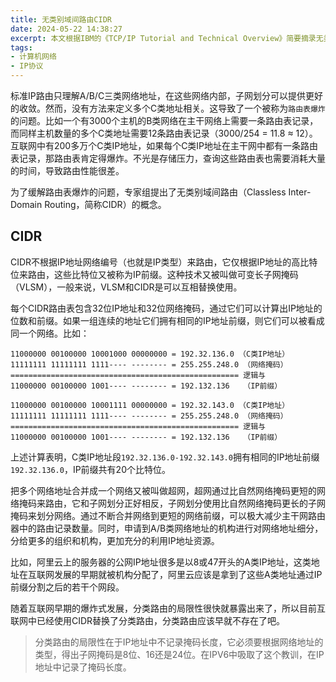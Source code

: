 ```yaml
---
title: 无类别域间路由CIDR
date: 2024-05-22 14:38:27
excerpt: 本文根据IBM的《TCP/IP Tutorial and Technical Overview》简要摘录无类别域间路由（CIDR）相关知识
tags:
- 计算机网络
- IP协议
---
```


标准IP路由只理解A/B/C三类网络地址，在这些网络内部，子网划分可以提供更好的收敛。然而，没有方法来定义多个C类地址相关。这导致了一个被称为`路由表爆炸`的问题。比如一个有3000个主机的B类网络在主干网络上需要一条路由表记录，而同样主机数量的多个C类地址需要12条路由表记录（3000/254 = 11.8 ≈ 12）。互联网中有200多万个C类IP地址，如果每个C类IP地址在主干网中都有一条路由表记录，那路由表肯定得爆炸。不光是存储压力，查询这些路由表也需要消耗大量的时间，导致路由性能很差。

为了缓解路由表爆炸的问题，专家组提出了无类别域间路由（Classless Inter-Domain Routing，简称CIDR）的概念。

## CIDR

CIDR不根据IP地址网络编号（也就是IP类型）来路由，它仅根据IP地址的高比特位来路由，这些比特位又被称为IP前缀。这种技术又被叫做可变长子网掩码（VLSM），一般来说，VLSM和CIDR是可以互相替换使用。

每个CIDR路由表包含32位IP地址和32位网络掩码，通过它们可以计算出IP地址的位数和前缀。如果一组连续的地址它们拥有相同的IP地址前缀，则它们可以被看成同一个网络。比如：

```
11000000 00100000 10001000 00000000 = 192.32.136.0 （C类IP地址）
11111111 11111111 1111---- -------- = 255.255.248.0 （网络掩码）
=================================================== 逻辑与
11000000 00100000 1001---- -------- = 192.132.136   （IP前缀）

11000000 00100000 10001111 00000000 = 192.32.143.0 （C类IP地址）
11111111 11111111 1111---- -------- = 255.255.248.0 （网络掩码）
=================================================== 逻辑与
11000000 00100000 1001---- -------- = 192.132.136   （IP前缀）
```

上述计算表明，C类IP地址段`192.32.136.0-192.32.143.0`拥有相同的IP地址前缀`192.32.136.0`，IP前缀共有20个比特位。

把多个网络地址合并成一个网络又被叫做超网，超网通过比自然网络掩码更短的网络掩码来路由，它和子网划分正好相反，子网划分使用比自然网络掩码更长的子网掩码来划分网络。通过不断合并网络到更短的网络前缀，可以极大减少主干网路由器中的路由记录数量。同时，申请到A/B类网络地址的机构进行对网络地址细分，分给更多的组织和机构，更加充分的利用IP地址资源。

比如，阿里云上的服务器的公网IP地址很多是以8或47开头的A类IP地址，这类地址在互联网发展的早期就被机构分配了，阿里云应该是拿到了这些A类地址通过IP前缀分割之后的若干个网段。

随着互联网早期的爆炸式发展，分类路由的局限性很快就暴露出来了，所以目前互联网中已经使用CIDR替换了分类路由，分类路由应该早就不存在了吧。

> 分类路由的局限性在于IP地址中不记录掩码长度，它必须要根据网络地址的类型，得出子网掩码是8位、16还是24位。在IPV6中吸取了这个教训，在IP地址中记录了掩码长度。
